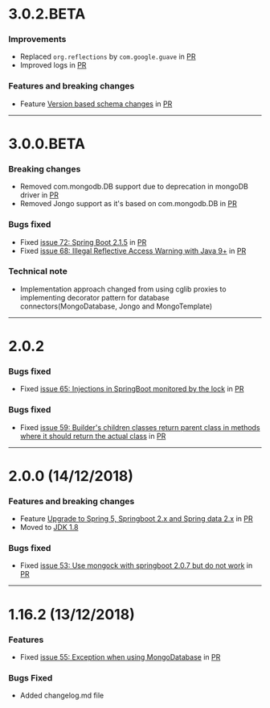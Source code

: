 # 3.0.2.BETA
### Improvements 
* Replaced `org.reflections` by `com.google.guave` in [PR](https://github.com/cloudyrock/mongock/pull/76)
* Improved logs in [PR](https://github.com/cloudyrock/mongock/pull/83)

### Features and breaking changes
* Feature [Version based schema changes](https://github.com/cloudyrock/mongock/issues/82) in [PR](https://github.com/cloudyrock/mongock/pull/83)
__________________________________________________
# 3.0.0.BETA
### Breaking changes
* Removed com.mongodb.DB support due to deprecation in mongoDB driver in [PR](https://github.com/cloudyrock/mongock/pull/74)
* Removed Jongo support as it's based on com.mongodb.DB in [PR](https://github.com/cloudyrock/mongock/pull/73)

### Bugs fixed
* Fixed [issue 72: Spring Boot 2.1.5](https://github.com/cloudyrock/mongock/issues/72) in [PR](https://github.com/cloudyrock/mongock/pull/77)
* Fixed [issue 68: Illegal Reflective Access Warning with Java 9+](https://github.com/cloudyrock/mongock/issues/68) in [PR](https://github.com/cloudyrock/mongock/pull/77)

### Technical note
* Implementation approach changed from using cglib proxies to implementing decorator pattern for database connectors(MongoDatabase, Jongo and MongoTemplate)
__________________________________________________
# 2.0.2
### Bugs fixed
* Fixed [issue 65: Injections in SpringBoot monitored by the lock](https://github.com/cloudyrock/mongock/issues/65) in [PR](https://github.com/cloudyrock/mongock/pull/69)

### Bugs fixed
* Fixed [issue 59: Builder's children classes return parent class in methods where it should return the actual class](https://github.com/cloudyrock/mongock/issues/59) in [PR](https://github.com/cloudyrock/mongock/pull/60)
__________________________________________________
# 2.0.0 (14/12/2018)
### Features and breaking changes
* Feature [Upgrade to Spring 5, Springboot 2.x and Spring data 2.x](https://github.com/cloudyrock/mongock/issues/20) in [PR](https://github.com/cloudyrock/mongock/pull/45)
* Moved to [JDK 1.8](https://www.oracle.com/technetwork/java/javase/downloads/jdk8-downloads-2133151.html)

### Bugs fixed
* Fixed [issue 53: Use mongock with springboot 2.0.7 but do not work](https://github.com/cloudyrock/mongock/issues/53) in [PR](https://github.com/cloudyrock/mongock/pull/45)
__________________________________________________
# 1.16.2 (13/12/2018)
### Features
* Fixed [issue 55: Exception when using MongoDatabase](https://github.com/cloudyrock/mongock/issues/55) in [PR](https://github.com/cloudyrock/mongock/pull/56)

### Bugs Fixed
* Added changelog.md file
